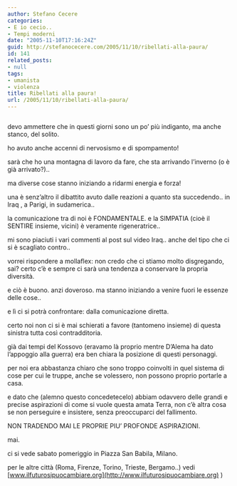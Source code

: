 ```yaml
---
author: Stefano Cecere
categories:
- E io cecio..
- Tempi moderni
date: "2005-11-10T17:16:24Z"
guid: http://stefanocecere.com/2005/11/10/ribellati-alla-paura/
id: 141
related_posts:
- null
tags:
- umanista
- violenza
title: Ribellati alla paura!
url: /2005/11/10/ribellati-alla-paura/
---
```


<img src='/wp-content/ribellati_alla_paura.jpg' alt='' align='center' />

devo ammettere che in questi giorni sono un po&#8217; più indiganto, ma anche stanco, del solito.
  
ho avuto anche accenni di nervosismo e di spompamento!

sarà che ho una montagna di lavoro da fare, che sta arrivando l&#8217;inverno (o è già arrivato?)..
  
ma diverse cose stanno iniziando a ridarmi energia e forza!

una è senz&#8217;altro il dibattito avuto dalle reazioni a quanto sta succedendo.. in Iraq , a Parigi, in sudamerica..
  
la comunicazione tra di noi è FONDAMENTALE. e la SIMPATIA (cioè il SENTIRE insieme, vicini) è veramente rigeneratrice..

mi sono piaciuti i vari commenti al post sul video Iraq.. anche del tipo che ci si è scagliato contro..

vorrei rispondere a mollaflex: non credo che ci stiamo molto disgregando, sai? certo c&#8217;è e sempre ci sarà una tendenza a conservare la propria diversità.
  
e ciò è buono. anzi doveroso. ma stanno iniziando a venire fuori le essenze delle cose..

e lì ci si potrà confrontare: dalla comunicazione diretta.

certo noi non ci si è mai schierati a favore (tantomeno insieme) di questa sinistra tutta così contradditoria.
  
già dai tempi del Kossovo (eravamo là proprio mentre D&#8217;Alema ha dato l&#8217;appoggio alla guerra) era ben chiara la posizione di questi personaggi.

per noi era abbastanza chiaro che sono troppo coinvolti in quel sistema di cose per cui le truppe, anche se volessero, non possono proprio portarle a casa.

e dato che (alemno questo concedetecelo) abbiam odavvero delle grandi e precise aspirazioni di come si vuole questa amata Terra, non c&#8217;è altra cosa se non perseguire e insistere, senza preoccuparci del fallimento.

NON TRADENDO MAI LE PROPRIE PIU&#8217; PROFONDE ASPIRAZIONI.
  
mai.

ci si vede sabato pomeriggio in Piazza San Babila, Milano.
  
per le altre città (Roma, Firenze, Torino, Trieste, Bergamo..) vedi [www.ilfuturosipuocambiare.org](http://www.ilfuturosipuocambiare.org) )